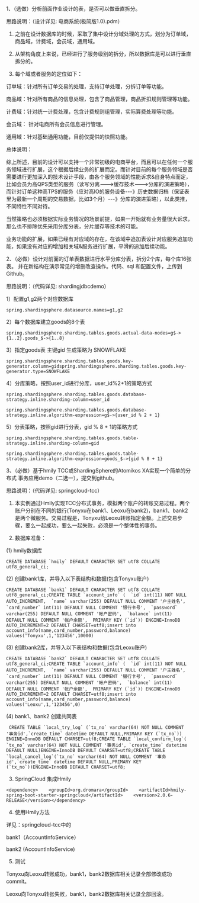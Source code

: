 1、（选做）分析前面作业设计的表，是否可以做垂直拆分。

思路说明：（设计详见: 电商系统(极简版1.0).pdm）

1) 之前在设计数据库的时候，采取了集中设计分域处理的方式，划分为订单域，商品域，计费域，会员域，通用域。

2) 从架构角度上来说，已经进行了服务级别的拆分，所以数据库是可以进行垂直拆分的。

3) 每个域或者服务的定位如下：

订单域：针对所有订单交易的处理，支持订单处理，分拆订单等功能。

商品域：针对所有商品的信息处理，包含了商品管理，商品折扣规则管理等功能。

计费域：针对统一计费处理，包含计费规则组管理，实际算费处理等功能。

会员域： 针对电商所有会员信息进行管理。

通用域：针对基础通用功能，目前仅提供的快照功能。

总体说明：

综上所述，目前的设计可以支持一个非常初级的电商平台，而且可以在任何一个服务领域进行扩展，这个根据后续业务的扩展而定。而针对目前的每个服务领域是否需要进行更加深入的技术设计手段，由各个服务领域的性能诉求&自身特点而定，比如会员为高QPS类型的服务（读写分离--->缓存技术--->分库的演进策略），而针对订单这种高TPS的服务（应对高IO的服务设备---》历史数据归档（保证表里为最新一个周期的交易数据，比如3个月）---》分库的演进策略），以此类推，不同特性不同对待。

当然策略也必须根据实际业务情况的场景前提，如果一开始就有业务量很大诉求，那么也不排除优先采用分库分表，分片缓存等技术的可能。

业务功能的扩展，如果已经有对应域的存在，在该域中追加表设计对应服务追加功能，如果没有对应的增加相关域&服务进行扩展，平滑的追加后续功能。





2、（必做）设计对前面的订单表数据进行水平分库分表，拆分2个库，每个库16张表。
并在新结构在演示常见的增删改查操作。代码、sql 和配置文件，上传到 Github。

思路说明：（代码详见: shardingjdbcdemo）

1）配置g1,g2两个对应数据库

```
spring.shardingsphere.datasource.names=g1,g2
```

2）每个数据库建立goods的8个表

```
spring.shardingsphere.sharding.tables.goods.actual-data-nodes=g$->{1..2}.goods_$->{1..8}
```

3）指定goods表 主键gid 生成策略为 SNOWFLAKE

```
spring.shardingsphere.sharding.tables.goods.key-generator.column=gidspring.shardingsphere.sharding.tables.goods.key-generator.type=SNOWFLAKE
```

4）分库策略，按照user_id进行分库，user_id%2+1的策略方式

```
spring.shardingsphere.sharding.tables.goods.database-strategy.inline.sharding-column=user_id
```

```
spring.shardingsphere.sharding.tables.goods.database-strategy.inline.algorithm-expression=g$->{user_id % 2 + 1}
```

5）分表策略，按照gid进行分表，gid % 8 + 1的策略方式

```
spring.shardingsphere.sharding.tables.goods.table-strategy.inline.sharding-column=gid
```

```
spring.shardingsphere.sharding.tables.goods.table-strategy.inline.algorithm-expression=goods_$->{gid % 8 + 1}
```





3、（必做）基于hmily TCC或ShardingSphere的Atomikos XA实现一个简单的分布式
事务应用demo（二选一），提交到github。

思路说明：（代码详见: springcloud-tcc）

1)  本实例通过Hmily实现TCC分布式事务，模拟两个账户的转账交易过程。两个账户分别在不同的银行(Tonyxu在bank1、Leoxu在bank2)，bank1、bank2是两个微服务。交易过程是，Tonyxu给Leoxu转账指定金额。上述交易步骤，要么一起成功，要么一起失败，必须是一个整体性的事务。 

2)  数据库准备：

 (1) hmily数据库 

```
CREATE DATABASE `hmily` DEFAULT CHARACTER SET utf8 COLLATE utf8_general_ci;
```

 (2) 创建bank1库，并导入以下表结构和数据(包含Tonyxu账户) 

```
CREATE DATABASE `bank1` DEFAULT CHARACTER SET utf8 COLLATE utf8_general_ci;CREATE TABLE `account_info` (  `id` int(11) NOT NULL AUTO_INCREMENT,  `name` varchar(255) DEFAULT NULL COMMENT '户主姓名',  `card_number` int(11) DEFAULT NULL COMMENT '银行卡号',  `password` varchar(255) DEFAULT NULL COMMENT '帐户密码',  `balance` int(11) DEFAULT NULL COMMENT '帐户余额',  PRIMARY KEY (`id`)) ENGINE=InnoDB AUTO_INCREMENT=2 DEFAULT CHARSET=utf8;insert into account_info(name,card_number,password,balance) values('Tonyxu',1,'123456',10000)
```

 (3) 创建bank2库，并导入以下表结构和数据(包含Leoxu账户) 

```
CREATE DATABASE `bank2` DEFAULT CHARACTER SET utf8 COLLATE utf8_general_ci;CREATE TABLE `account_info` (  `id` int(11) NOT NULL AUTO_INCREMENT,  `name` varchar(255) DEFAULT NULL COMMENT '户主姓名',  `card_number` int(11) DEFAULT NULL COMMENT '银行卡号',  `password` varchar(255) DEFAULT NULL COMMENT '帐户密码',  `balance` int(11) DEFAULT NULL COMMENT '帐户余额',  PRIMARY KEY (`id`)) ENGINE=InnoDB AUTO_INCREMENT=2 DEFAULT CHARSET=utf8;insert into account_info(name,card_number,password,balance) values('Leoxu',1,'123456',0)
```

 (4) bank1、bank2 创建共同表 

```
 CREATE TABLE `local_try_log` (`tx_no` varchar(64) NOT NULL COMMENT '事务id',`create_time` datetime DEFAULT NULL,PRIMARY KEY (`tx_no`)) ENGINE=InnoDB DEFAULT CHARSET=utf8;CREATE TABLE `local_confirm_log`( `tx_no` varchar(64) NOT NULL COMMENT '事务id', `create_time` datetime DEFAULT NULL)ENGINE=InnoDB DEFAULT CHARSET=utf8;CREATE TABLE `local_cancel_log`(`tx_no` varchar(64) NOT NULL COMMENT '事务id',`create_time` datetime DEFAULT NULL,PRIMARY KEY (`tx_no`))ENGINE=InnoDB DEFAULT CHARSET=utf8;
```

3) SpringCloud 集成Hmily

```
<dependency>    <groupId>org.dromara</groupId>    <artifactId>hmily-spring-boot-starter-springcloud</artifactId>    <version>2.0.6-RELEASE</version></dependency>
```

4) 使用Hmily方法

详见：springcloud-tcc中的 

bank1（AccountInfoService）

bank2 (AccountInfoService)

5) 测试

Tonyxu向Leoxu转账成功，bank1，bank2数据库相关记录全部修改成功commit。

Leoxu向Tonyxu转张失败，bank1，bank2数据库相关记录全部回滚。